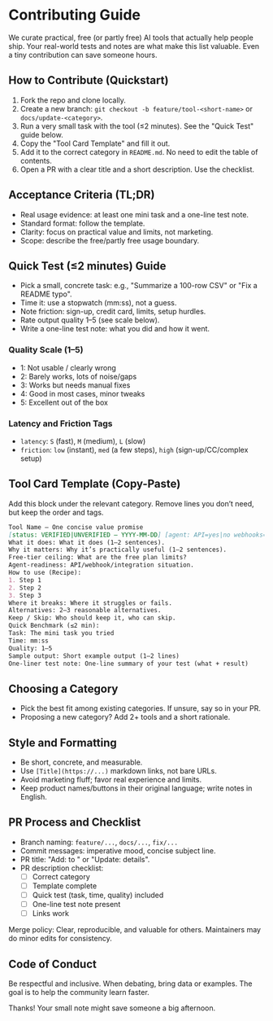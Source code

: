 # Contributing Guide

We curate practical, free (or partly free) AI tools that actually help people ship. Your real-world tests and notes are what make this list valuable. Even a tiny contribution can save someone hours.

## How to Contribute (Quickstart)
1. Fork the repo and clone locally.
2. Create a new branch: `git checkout -b feature/tool-<short-name>` or `docs/update-<category>`.
3. Run a very small task with the tool (≤2 minutes). See the "Quick Test" guide below.
4. Copy the "Tool Card Template" and fill it out.
5. Add it to the correct category in `README.md`. No need to edit the table of contents.
6. Open a PR with a clear title and a short description. Use the checklist.

## Acceptance Criteria (TL;DR)
- Real usage evidence: at least one mini task and a one-line test note.
- Standard format: follow the template.
- Clarity: focus on practical value and limits, not marketing.
- Scope: describe the free/partly free usage boundary.

## Quick Test (≤2 minutes) Guide
- Pick a small, concrete task: e.g., "Summarize a 100-row CSV" or "Fix a README typo".
- Time it: use a stopwatch (mm:ss), not a guess.
- Note friction: sign-up, credit card, limits, setup hurdles.
- Rate output quality 1–5 (see scale below).
- Write a one-line test note: what you did and how it went.

### Quality Scale (1–5)
- 1: Not usable / clearly wrong
- 2: Barely works, lots of noise/gaps
- 3: Works but needs manual fixes
- 4: Good in most cases, minor tweaks
- 5: Excellent out of the box

### Latency and Friction Tags
- `latency`: `S` (fast), `M` (medium), `L` (slow)
- `friction`: `low` (instant), `med` (a few steps), `high` (sign-up/CC/complex setup)

## Tool Card Template (Copy-Paste)
Add this block under the relevant category. Remove lines you don’t need, but keep the order and tags.

```md
Tool Name — One concise value promise
[status: VERIFIED|UNVERIFIED — YYYY-MM-DD] [agent: API=yes|no webhooks=yes|no] [latency=S|M|L] [friction=low|med|high]
What it does: What it does (1–2 sentences).
Why it matters: Why it’s practically useful (1–2 sentences).
Free-tier ceiling: What are the free plan limits?
Agent-readiness: API/webhook/integration situation.
How to use (Recipe):
1. Step 1
2. Step 2
3. Step 3
Where it breaks: Where it struggles or fails.
Alternatives: 2–3 reasonable alternatives.
Keep / Skip: Who should keep it, who can skip.
Quick Benchmark (≤2 min):
Task: The mini task you tried
Time: mm:ss
Quality: 1–5
Sample output: Short example output (1–2 lines)
One-liner test note: One-line summary of your test (what + result)
```

## Choosing a Category
- Pick the best fit among existing categories. If unsure, say so in your PR.
- Proposing a new category? Add 2+ tools and a short rationale.

## Style and Formatting
- Be short, concrete, and measurable.
- Use `[Title](https://...)` markdown links, not bare URLs.
- Avoid marketing fluff; favor real experience and limits.
- Keep product names/buttons in their original language; write notes in English.

## PR Process and Checklist
- Branch naming: `feature/...`, `docs/...`, `fix/...`
- Commit messages: imperative mood, concise subject line.
- PR title: "Add: <Tool Name> to <Category>" or "Update: <Tool> details".
- PR description checklist:
  - [ ] Correct category
  - [ ] Template complete
  - [ ] Quick test (task, time, quality) included
  - [ ] One-line test note present
  - [ ] Links work

Merge policy: Clear, reproducible, and valuable for others. Maintainers may do minor edits for consistency.

## Code of Conduct
Be respectful and inclusive. When debating, bring data or examples. The goal is to help the community learn faster.

Thanks! Your small note might save someone a big afternoon. 